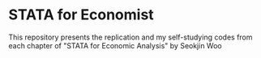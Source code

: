 # STATA for Economist
This repository presents the replication and my self-studying codes from each chapter of "STATA for Economic Analysis" by Seokjin Woo
